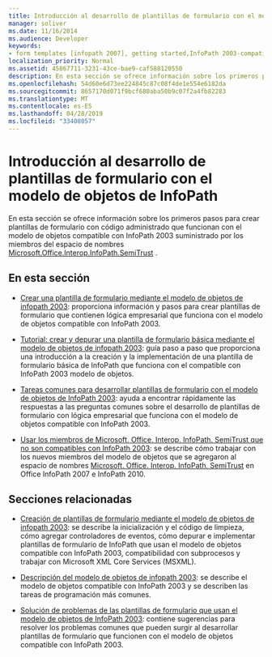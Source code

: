 ```yaml
---
title: Introducción al desarrollo de plantillas de formulario con el modelo de objetos de InfoPath
manager: soliver
ms.date: 11/16/2014
ms.audience: Developer
keywords:
- form templates [infopath 2007], getting started,InfoPath 2003-compatible form templates, getting started
localization_priority: Normal
ms.assetid: 45867711-3231-43ce-bae9-caf588120550
description: En esta sección se ofrece información sobre los primeros pasos para crear plantillas de formulario con código administrado que funcionan con el modelo de objetos compatible con InfoPath 2003 suministrado por los miembros del espacio de nombres Microsoft.Office.Interop.InfoPath.SemiTrust .
ms.openlocfilehash: 54d60e6d73ee224845c87c08f4de1e554e6182da
ms.sourcegitcommit: 8657170d071f9bcf680aba50b9c07f2a4fb82283
ms.translationtype: MT
ms.contentlocale: es-ES
ms.lasthandoff: 04/28/2019
ms.locfileid: "33408057"
---
```

# <a name="get-started-developing-form-templates-using-the-infopath-object-model"></a>Introducción al desarrollo de plantillas de formulario con el modelo de objetos de InfoPath

En esta sección se ofrece información sobre los primeros pasos para crear plantillas de formulario con código administrado que funcionan con el modelo de objetos compatible con InfoPath 2003 suministrado por los miembros del espacio de nombres [Microsoft.Office.Interop.InfoPath.SemiTrust](https://msdn.microsoft.com/library/Microsoft.Office.Interop.InfoPath.SemiTrust.aspx) . 
  
## <a name="in-this-section"></a>En esta sección

- [Crear una plantilla de formulario mediante el modelo de objetos de infopath 2003](how-to-create-a-form-template-using-the-infopath-2003-object-model.md): proporciona información y pasos para crear plantillas de formulario que contienen lógica empresarial que funciona con el modelo de objetos compatible con InfoPath 2003.
    
- [Tutorial: crear y depurar una plantilla de formulario básica mediante el modelo de objetos de infopath 2003](walkthrough-create-and-debug-basic-form-template-using-infopath-object-model.md): guía paso a paso que proporciona una introducción a la creación y la implementación de una plantilla de formulario básica de InfoPath que funciona con el compatible con InfoPath 2003 modelo de objetos.
    
- [Tareas comunes para desarrollar plantillas de formulario con el modelo de objetos de InfoPath 2003](common-tasks-for-developing-form-templates-using-infopath-object-model.md): ayuda a encontrar rápidamente las respuestas a las preguntas comunes sobre el desarrollo de plantillas de formulario con lógica empresarial que funciona con el modelo de objetos compatible con InfoPath 2003.
    
- [Usar los miembros de Microsoft. Office. Interop. InfoPath. SemiTrust que no son compatibles con InfoPath 2003](how-to-use-microsoft-office-interop-infopath-semitrust-members.md): se describe cómo trabajar con los nuevos miembros del modelo de objetos que se agregaron al espacio de nombres [Microsoft. Office. Interop. InfoPath. SemiTrust](https://msdn.microsoft.com/library/Microsoft.Office.Interop.InfoPath.SemiTrust.aspx) en Office InfoPath 2007 e InfoPath 2010. 
    
## <a name="related-sections"></a>Secciones relacionadas

- [Creación de plantillas de formulario mediante el modelo de objetos de infopath 2003](creating-form-templates-using-the-infopath-2003-object-model.md): se describe la inicialización y el código de limpieza, cómo agregar controladores de eventos, cómo depurar e implementar plantillas de formulario de InfoPath que usan el modelo de objetos compatible con InfoPath 2003, compatibilidad con subprocesos y trabajar con Microsoft XML Core Services (MSXML).
    
- [Descripción del modelo de objetos de infopath 2003](understanding-the-infopath-2003-object-model.md): se describe el modelo de objetos compatible con InfoPath 2003 y se describen las tareas de programación más comunes.
    
- [Solución de problemas de las plantillas de formulario que usan el modelo de objetos de InfoPath 2003](troubleshoot-form-templates-that-use-infopath-object-model.md): contiene sugerencias para resolver los problemas comunes que pueden surgir al desarrollar plantillas de formulario que funcionen con el modelo de objetos compatible con InfoPath 2003.
    

